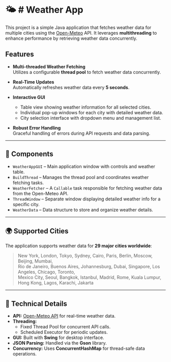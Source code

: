 # 🌤 # Weather App

This project is a simple Java application that fetches weather data for multiple cities using the [Open-Meteo](https://open-meteo.com/) API. It leverages **multithreading** to enhance performance by retrieving weather data concurrently.

## Features
- **Multi-threaded Weather Fetching**  
  Utilizes a configurable **thread pool** to fetch weather data concurrently.

- **Real-Time Updates**  
  Automatically refreshes weather data every **5 seconds**.

- **Interactive GUI**
  - Table view showing weather information for all selected cities.
  - Individual pop-up windows for each city with detailed weather data.
  - City selection interface with dropdown menu and management list.

- **Robust Error Handling**  
  Graceful handling of errors during API requests and data parsing.

---

## 🧩 Components

- `WeatherAppGUI` – Main application window with controls and weather table.
- `BuildThread` – Manages the thread pool and coordinates weather fetching tasks.
- `WeatherFetcher` – A `Callable` task responsible for fetching weather data from the Open-Meteo API.
- `ThreadWindow` – Separate window displaying detailed weather info for a specific city.
- `WeatherData` – Data structure to store and organize weather details.

---

## 🌍 Supported Cities

The application supports weather data for **29 major cities worldwide**:

> New York, London, Tokyo, Sydney, Cairo, Paris, Berlin, Moscow, Beijing, Mumbai,  
> Rio de Janeiro, Buenos Aires, Johannesburg, Dubai, Singapore, Los Angeles, Chicago, Toronto,  
> Mexico City, Seoul, Bangkok, Istanbul, Madrid, Rome, Kuala Lumpur, Hong Kong, Lagos, Karachi, Jakarta

---

## 🔧 Technical Details

- **API:** [Open-Meteo API](https://open-meteo.com/) for real-time weather data.
- **Threading:**
  - Fixed Thread Pool for concurrent API calls.
  - Scheduled Executor for periodic updates.
- **GUI:** Built with **Swing** for desktop interface.
- **JSON Parsing:** Handled via the **Gson** library.
- **Concurrency:** Uses **ConcurrentHashMap** for thread-safe data operations.


